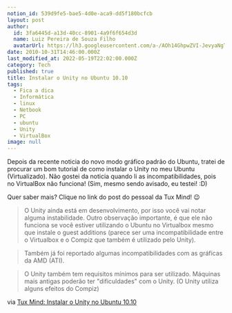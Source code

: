 ```yaml
---
notion_id: 539d9fe5-bae5-4d0e-aca9-dd5f180bcfcb
layout: post
author:
  id: 3fa6445d-a13d-40cc-8901-4a9f6f654d3d
  name: Luiz Pereira de Souza Filho
  avatarUrl: https://lh3.googleusercontent.com/a-/AOh14GhpwZVI-JevyaNgTdlrOT6YN20cI6V9Kxtq38Ij8AQ=s100
date: 2010-10-31T14:46:00.000Z
last_modified_at: 2022-05-19T22:02:00.000Z
category: Tech
published: true
title: Instalar o Unity no Ubuntu 10.10
tags:
  - Fica a dica
  - Informática
  - linux
  - Netbook
  - PC
  - ubuntu
  - Unity
  - VirtualBox
image: null
---
```


Depois da recente noticia do novo modo gráfico padrão do Ubuntu, tratei de procurar um bom tutorial de como instalar o Unity no meu Ubuntu (Virtualizado). Não gostei da noticia quando li as incompatibilidades, pois no VirtualBox não funciona! (Sim, mesmo sendo avisado, eu testei! :D)

Quer saber mais? Clique no link do post do pessoal da Tux Mind! 😉

> O Unity ainda está em desenvolvimento, por isso você vai notar alguma instabilidade. Outro observação importante, é que ele não funciona se você estiver utilizando o Ubuntu no Virtualbox mesmo que instale o guest additions (parece ser uma incompatibilidade entre o Virtualbox e o Compiz que também é utilizado pelo Unity).

>

> Também já foi reportado algumas incompatibilidades com as gráficas da AMD (ATI).

>

> O Unity também tem requisitos mínimos para ser utilizado. Máquinas mais antigas poderão ter "dificuldades" com o Unity. (O Unity utiliza alguns efeitos do Compiz)

via [Tux Mind: Instalar o Unity no Ubuntu 10.10](http://tuxmind.blogspot.com/2010/10/instalar-unity-no-ubuntu-1010.html)

